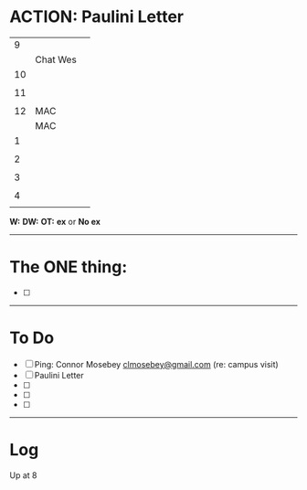 
# ACTION: Paulini Letter

|     |          |     |
| --- | -------- | --- |
| 9   |          |     |
|     | Chat Wes |     |
| 10  |          |     |
|     |          |     |
| 11  |          |     |
|     |          |     |
| 12  | MAC      |     |
|     | MAC      |     |
| 1   |          |     |
|     |          |     |
| 2   |          |     |
|     |          |     |
| 3   |          |     |
|     |          |     |
| 4   |          |     |
|     |          |     |

**W:**
**DW:**
**OT:**
**ex** or **No ex**

---
# The ONE thing: 
- [ ] 

---
# To Do

- [ ]  Ping: Connor Mosebey <clmosebey@gmail.com> (re: campus visit)
- [ ] Paulini Letter
- [ ] 
- [ ] 
- [ ] 

---

# Log

Up at 8 

